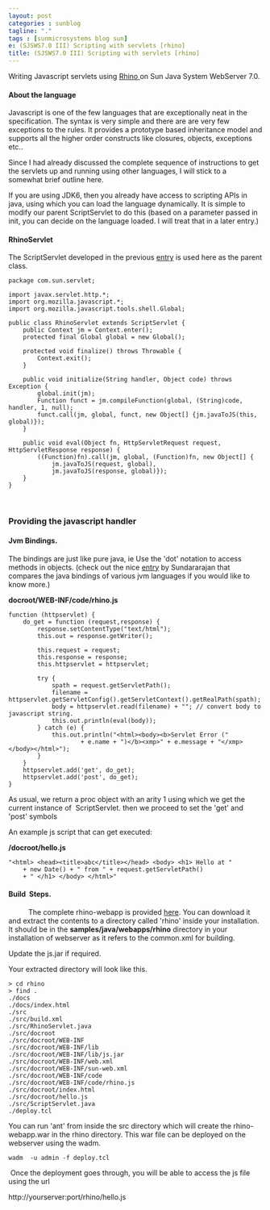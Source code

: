 ```yaml
---
layout: post
categories : sunblog
tagline: "."
tags : [sunmicrosystems blog sun]
e: (SJSWS7.0 III) Scripting with servlets [rhino]
title: (SJSWS7.0 III) Scripting with servlets [rhino]
---
```


Writing Javascript servlets using [Rhino ](http://www.mozilla.org/rhino/)on Sun Java System WebServer 7.0.

#### About the language

Javascript is one of the few languages that are exceptionally neat in the specification. The syntax
is very simple and there are are very few exceptions to the rules. It provides a prototype based
inheritance model and supports all the higher order constructs like closures, objects, exceptions
etc.. 

Since I had already discussed the complete sequence of instructions to get the servlets up and
running using other languages, I will stick to a somewhat brief outline here.

If you are using JDK6, then you already have access to scripting APIs in java, using which you
can load the language dynamically. It is simple to modify our parent ScriptServlet to do this (based
on a parameter passed in init, you can decide on the language loaded. I will treat that in a later entry.)

#### RhinoServlet

The ScriptServlet developed in the previous [entry](http://rahul.gopinath.org/sunblog/2007/01/blue/entry/scripting_with_servlets_sun_java) is used here as the parent class. 
 


```
package com.sun.servlet;

import javax.servlet.http.*;
import org.mozilla.javascript.*;
import org.mozilla.javascript.tools.shell.Global;

public class RhinoServlet extends ScriptServlet {
    public Context jm = Context.enter();
    protected final Global global = new Global();

    protected void finalize() throws Throwable {
        Context.exit();
    }

    public void initialize(String handler, Object code) throws Exception {
        global.init(jm);
        Function funct = jm.compileFunction(global, (String)code, handler, 1, null);
        funct.call(jm, global, funct, new Object[] {jm.javaToJS(this, global)});
    }

    public void eval(Object fn, HttpServletRequest request, HttpServletResponse response) {
        ((Function)fn).call(jm, global, (Function)fn, new Object[] {
            jm.javaToJS(request, global), 
            jm.javaToJS(response, global)});
    }
}
```

 

### Providing the javascript handler

#### Jvm Bindings.

The bindings are just like pure java, ie Use the 'dot' notation to access methods in objects.
(check out the nice [entry](http://blogs.sun.com/sundararajan/entry/java_integration_javascript_groovy_and) by Sundararajan that compares the java bindings of various jvm languages
if you would like to know more.)

**docroot/WEB-INF/code/rhino.js**



```
function (httpservlet) {
    do_get = function (request,response) {
        response.setContentType("text/html");
        this.out = response.getWriter();

        this.request = request;
        this.response = response;
        this.httpservlet = httpservlet;

        try {
            spath = request.getServletPath();
            filename = httpservlet.getServletConfig().getServletContext().getRealPath(spath);
            body = httpservlet.read(filename) + ""; // convert body to javascript string.
            this.out.println(eval(body));
        } catch (e) {
            this.out.println("<html><body><b>Servlet Error ("
                    + e.name + ")</b><xmp>" + e.message + "</xmp></body></html>");
        }
    }
    httpservlet.add('get', do_get);
    httpservlet.add('post', do_get);
}
```



As usual, we return a proc object with an arity 1 using which we get the current instance of  ScriptServlet. then we proceed
to set the 'get' and 'post' symbols

An example js script that can get executed:

**/docroot/hello.js** 



```
"<html> <head><title>abc</title></head> <body> <h1> Hello at "
    + new Date() + " from " + request.getServletPath() 
    + " </h1> </body> </html>"
```

#### Build  Steps.

          The complete rhino-webapp is provided [here](http://rahul.gopinath.org/sunblog/2007/01/blue/resource/servlets/rhino-webapp.tar.gz). You can download it and extract the contents to a
directory called 'rhino' inside your installation. It should be in the **samples/java/webapps/rhino** directory
in your installation of webserver as it refers to the common.xml for building.

Update the js.jar if required. 

Your extracted directory will look like this.

```
> cd rhino
> find .
./docs
./docs/index.html
./src
./src/build.xml
./src/RhinoServlet.java
./src/docroot
./src/docroot/WEB-INF
./src/docroot/WEB-INF/lib
./src/docroot/WEB-INF/lib/js.jar
./src/docroot/WEB-INF/web.xml
./src/docroot/WEB-INF/sun-web.xml
./src/docroot/WEB-INF/code
./src/docroot/WEB-INF/code/rhino.js
./src/docroot/index.html
./src/docroot/hello.js
./src/ScriptServlet.java
./deploy.tcl
```


You can run 'ant' from inside the src directory which will create the rhino-webapp.war in the
rhino directory. This war file can be deployed on the webserver using the wadm.

```
wadm  -u admin -f deploy.tcl
```

 Once the deployment goes through, you will be able to access the js file using the url

http://yourserver:port/rhino/hello.js

  
